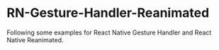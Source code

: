 # RN-Gesture-Handler-Reanimated

Following some examples for React Native Gesture Handler and React Native Reanimated.
